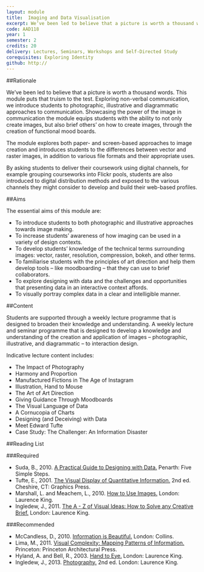 ```yaml
---
layout: module
title:  Imaging and Data Visualisation
excerpt: We’ve been led to believe that a picture is worth a thousand words. This module puts that truism to the test. Exploring non-verbal communication, we introduce students to photographic, illustrative and diagrammatic approaches to communication. Showcasing the power of the image in communication the module equips students with the ability to not only create images, but also brief others’ on how to create images, through the creation of functional mood boards.
code: AAD118
year: 1
semester: 2
credits: 20
delivery: Lectures, Seminars, Workshops and Self-Directed Study
corequisites: Exploring Identity
github: http://
---
```


##Rationale

We’ve been led to believe that a picture is worth a thousand words. This module puts that truism to the test. Exploring non-verbal communication, we introduce students to photographic, illustrative and diagrammatic approaches to communication. Showcasing the power of the image in communication the module equips students with the ability to not only create images, but also brief others’ on how to create images, through the creation of functional mood boards.

The module explores both paper- and screen-based approaches to image creation and introduces students to the differences between vector and raster images, in addition to various file formats and their appropriate uses.

By asking students to deliver their coursework using digital channels, for example grouping courseworks into Flickr pools, students are also introduced to digital distribution methods and exposed to the various channels they might consider to develop and build their web-based profiles.


##Aims

The essential aims of this module are:

+ To introduce students to both photographic and illustrative approaches towards image making.
+ To increase students’ awareness of how imaging can be used in a variety of design contexts.
+ To develop students’ knowledge of the technical terms surrounding images: vector, raster, resolution, compression, bokeh, and other terms.
+ To familiarise students with the principles of art direction and help them develop tools – like moodboarding – that they can use to brief collaborators.
+ To explore designing with data and the challenges and opportunities that presenting data in an interactive context affords.
+ To visually portray complex data in a clear and intelligible manner. 


##Content

Students are supported through a weekly lecture programme that is designed to broaden their knowledge and understanding. A weekly lecture and seminar programme that is designed to develop a knowledge and understanding of the creation and application of images – photographic, illustrative, and diagrammatic – to interaction design.

<!-- This introductory content needs work to ensure it’s a little less vague. -->

Indicative lecture content includes:

+ The Impact of Photography
+ Harmony and Proportion
+ Manufactured Fictions in The Age of Instagram
+ Illustration, Hand to Mouse
+ The Art of Art Direction
+ Giving Guidance Through Moodboards
+ The Visual Language of Data
+ A Cornucopia of Charts
+ Designing (and Deceiving) with Data
+ Meet Edward Tufte
+ Case Study: The Challenger: An Information Disaster

##Reading List

###Required

+ Suda, B., 2010. [A Practical Guide to Designing with Data.](https://gumroad.com/l/ArWZ) Penarth: Five Simple Steps.
+ Tufte, E., 2001. [The Visual Display of Quantitative Information.](http://www.amazon.co.uk/exec/obidos/ASIN/0961392142/monographic-21) 2nd ed. Cheshire, CT: Graphics Press.
+ Marshall, L. and Meachem, L., 2010. [How to Use Images.](http://www.amazon.co.uk/exec/obidos/ASIN/1856696588/monographic-21) London: Laurence King.
+ Ingledew, J., 2011. [The A - Z of Visual Ideas: How to Solve any Creative Brief.](http://www.amazon.co.uk/exec/obidos/ASIN/1856697142/monographic-21) London: Laurence King.


###Recommended

+ McCandless, D., 2010. [Information is Beautiful.](http://www.amazon.co.uk/exec/obidos/ASIN/0007492898/monographic-21) London: Collins.
+ Lima, M., 2011. [Visual Complexity: Mapping Patterns of Information.](http://www.amazon.co.uk/exec/obidos/ASIN/1616892196/monographic-21) Princeton: Princeton Architectural Press.
+ Hyland, A. and Bell, R., 2003. [Hand to Eye.](http://www.amazon.co.uk/exec/obidos/ASIN/1856693392/monographic-21) London: Laurence King. 
+ Ingledew, J., 2013. [Photography.](http://www.amazon.co.uk/exec/obidos/ASIN/1780670966/monographic-21) 2nd ed. London: Laurence King.

<!--

For all the modules we should consider deliverables. I think this would help the curriculum, across the board. If we define what we expect the students to do and consider what each of the deliverables is worth, we'll end up with clearer outcomes and reduce assessment overlap.

-->
